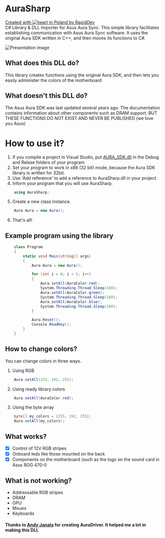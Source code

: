 # AuraSharp
[Created with ![heart](http://i.imgur.com/oXJmdtz.gif) in Poland by RapidDev](http://rapiddev.pl/)<br />
C# Library &amp; DLL Importer for Asus Aura Sync. This simple library facilitates establishing communication with Asus Aura Sync software.
It uses the original Aura SDK written in C++, and then moves its functions to C#.

![Presentation image](https://raw.githubusercontent.com/rapiddev/AuraSharp/master/AuraSharp/Assets/aurasharp-banner.png)

## What does this DLL do?
This library creates functions using the original Aura SDK, and then lets you easily administer the colors of the motherboard

## What doesn't this DLL do?
The Asus Aura SDK was last updated several years ago. The documentation contains information about other components such as DRAM support. BUT THESE FUNCTIONS DO NOT EXIST AND NEVER BE PUBLISHED (we love you Asus)

# How to use it?
1. If you compile a project in Visual Studio, put [AURA_SDK.dll](https://www.asus.com/campaign/aura/fl/SDK.html) in the Debug and Relase folders of your program.
2. Set your program to work in x86 (32 bit) mode, because the Aura SDK library is written for 32bit.
3. Use 'Add reference' to add a reference to AuraSharp.dll in your project.
4. Inform your program that you will use AuraSharp.
```c#
    using AuraSharp;
```
5. Create a new class instance.
```c#
    Aura Aura = new Aura();
```
6. That's all!

## Example program using the library
```c#
    class Program
    {
        static void Main(string[] args)
        {
            Aura Aura = new Aura();

            for (int i = 0; i < 5; i++)
            {
                Aura.setAll(AuraColor.red);
                System.Threading.Thread.Sleep(100);
                Aura.setAll(AuraColor.green);
                System.Threading.Thread.Sleep(100);
                Aura.setAll(AuraColor.blue);
                System.Threading.Thread.Sleep(100);
            }

            Aura.Reset();
            Console.ReadKey();
        }
    }
```

## How to change colors?
You can change colors in three ways.
1. Using RGB
```c#
    Aura.setAll(255, 192, 255);
```
2. Using ready library colors
```c#
    Aura.setAll(AuraColor.red);
```
3. Using the byte array
```c#
    byte[] my_colors = {255, 192, 255};
    Aura.setAll(my_colors);
```

## What works?
- [x] Control of 12V RGB stripes
- [x] Onboard leds like those mounted on the back
- [x] Components on the motherboard (such as the logo on the sound card in Asus ROG 470-I)
## What is not working?
- Addressable RGB stripes
- DRAM
- GPU
- Moues
- Keyboards

#### Thanks to [Andy Janata](https://github.com/ajanata) for creating AuraDriver. It helped me a lot in making this DLL 
